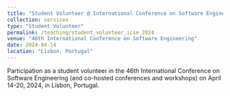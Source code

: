 ```yaml
---
title: "Student Volunteer @ International Conference on Software Engineering (ICSE 2024)"
collection: services
type: "Student Volunteer"
permalink: /teaching/student_volunteer_icse_2024
venue: "46th International Conference on Software Engineering"
date: 2024-04-14
location: "Lisbon, Portugal"
---
```


Participation as a student volunteer in the 46th International Conference on Software Engineering (and co-hosted conferences and workshops) on April 14-20, 2024, in Lisbon, Portugal.
